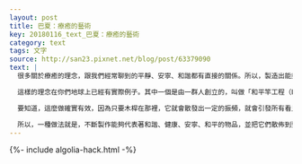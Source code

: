 ```yaml
---
layout: post
title: 巴夏：療癒的藝術
key: 20180116_text_巴夏：療癒的藝術
category: text
tags: 文字
source: http://san23.pixnet.net/blog/post/63379090
text: |
  很多關於療癒的理念，跟我們經常聊到的平靜、安寧、和諧都有直接的關係。所以，製造出能夠反映平靜、安寧、和諧的物品，將它們散佈到全球各地，某種程度上講，可以遠程地改變人們的振頻。

  這樣的理念在你們地球上已經有實際例子。其中一個是由一群人創立的，叫做「和平竿工程（Peace Pole Project）」。你們有些人可能已經對這個工程比較熟悉，這種方式非常簡單，也非常有益處，就是在木棍上用不同的語言，寫上「我們祝願世界人類的和平」，然後把這些木桿直直地插在地面上，看過去像是天線，或是廣告牌，以此來傳播和平的理念。

  要知道，這麼做確實有效，因為只要木桿在那裡，它就會散發出一定的振頻，就會引發所有看見它的人某種特定的反應。同樣，藝術也是這樣的，不同的藝術，可以達到同樣的效果。

  所以，一種做法就是，不斷製作能夠代表著和諧、健康、安寧、和平的物品，並把它們散佈到整個地球，如果地球上有足夠多的和平紀念碑、療癒紀念塔，那地球上可能就沒有多少可戰鬥的空間了。如果每個建築物都是根據療癒原則，以及能量平衡法則來建造的，那療癒的能量就會滲透進你工作生活的每一個角落
---
```


{%- include algolia-hack.html -%}

